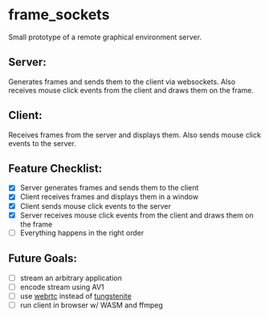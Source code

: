 # frame_sockets

Small prototype of a remote graphical environment server.

## Server:
Generates frames and sends them to the client via websockets. Also receives mouse click events from the client and draws them on the frame.

## Client:
Receives frames from the server and displays them. Also sends mouse click events to the server.


## Feature Checklist:
- [x] Server generates frames and sends them to the client
- [x] Client receives frames and displays them in a window
- [x] Client sends mouse click events to the server
- [x] Server receives mouse click events from the client and draws them on the frame
- [ ] Everything happens in the right order

## Future Goals:
- [ ] stream an arbitrary application
- [ ] encode stream using AV1
- [ ] use [webrtc](https://crates.io/crates/webrtc) instead of [tungstenite](https://crates.io/crates/tungstenite)
- [ ] run client in browser w/ WASM and ffmpeg
